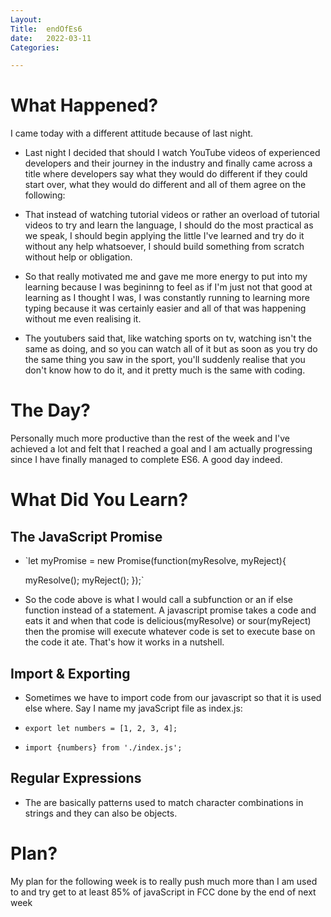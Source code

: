 ```yaml
---
Layout:
Title:  endOfEs6
date:   2022-03-11
Categories:

---
```


# What Happened?
I came today with a different attitude because of last night.
- Last night I decided that should I watch YouTube videos of experienced developers and their journey in the industry and finally came across a title where developers say what they would do different if they could start over, what they would do different and all of them agree on the following:
- That instead of watching tutorial videos or rather an overload of tutorial videos to try and learn the language, I should do the most practical as we speak, I should begin applying the little I've learned and try do it without any help whatsoever, I should build something from scratch without help or obligation.

- So that really motivated me and gave me more energy to put into my learning because I was begininng to feel as if I'm just not that good at learning as I thought I was, I was constantly running to learning more typing because it was certainly easier and all of that was happening without me even realising it.
- The youtubers said that, like watching sports on tv, watching isn't the same as doing, and so you can watch all of it but as soon as you try do the same thing you saw in the sport, you'll suddenly realise that you don't know how to do it, and it pretty much is the same with coding.

# The Day?
Personally much more productive than the rest of the week and I've achieved a lot and felt that I reached a goal and I am actually progressing since I have finally managed to complete ES6. A good day indeed.

# What Did You Learn?
## The JavaScript Promise
- `let myPromise = new Promise(function(myResolve, myReject){
    
    myResolve();
    myReject();
});`
- So the code above is what I would call a subfunction or an if else function instead of a statement. A javascript promise takes a code and eats it and when that code is delicious(myResolve) or sour(myReject) then the promise will execute whatever code is set to execute base on the code it ate. That's how it works in a nutshell.
## Import & Exporting
- Sometimes we have to import code from our javascript so that it is used else where. Say I name my javaScript file as index.js:

- `export let numbers = [1, 2, 3, 4];`
- `import {numbers} from './index.js';`
## Regular Expressions
- The are basically patterns used to match character combinations in strings and they can also be objects.

# Plan?
My plan for the following week is to really push much more than I am used to and try get to at least 85% of javaScript in FCC done by the end of next week